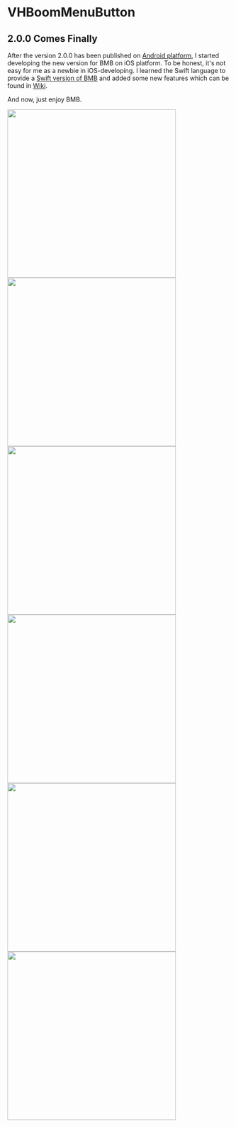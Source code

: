 # VHBoomMenuButton

## 2.0.0 Comes Finally
After the version 2.0.0 has been published on [Android platform](https://github.com/Nightonke/BoomMenu), I started developing the new version for BMB on iOS platform. To be honest, it's not easy for me as a newbie in iOS-developing. I learned the Swift language to provide a [Swift version of BMB](https://github.com/Nightonke/VHBoomMenuButton/tree/master/VHBoomMenuButtonSwift) and added some new features which can be found in [Wiki](https://github.com/Nightonke/VHBoomMenuButton/wiki).

And now, just enjoy BMB.

<img src="https://github.com/Nightonke/VHBoomMenuButton/blob/master/Pictures/TextInsideCircleButton.gif" width="380"/>
<img src="https://github.com/Nightonke/VHBoomMenuButton/blob/master/Pictures/SquareAndPieceCornerRadius.gif" width="380"/>
<img src="https://github.com/Nightonke/VHBoomMenuButton/blob/master/Pictures/BlurBackgroundAndTip.gif" width="380"/>
<img src="https://github.com/Nightonke/VHBoomMenuButton/blob/master/Pictures/NavigationBar.gif" width="380"/>
<img src="https://github.com/Nightonke/VHBoomMenuButton/blob/master/Pictures/TableView.gif" width="380"/>
<img src="https://github.com/Nightonke/VHBoomMenuButton/blob/master/Pictures/Share.gif" width="380"/>
